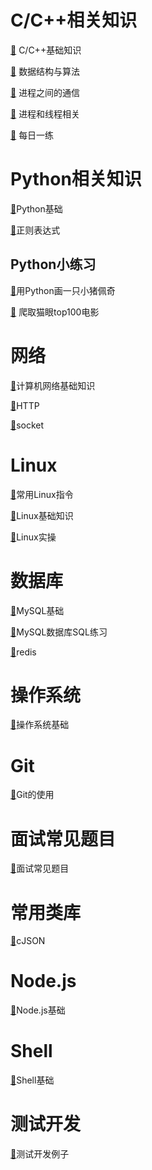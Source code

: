 # C/C++相关知识
[🔎](docs/C++/基础知识.md) C/C++基础知识

[🔎](docs/C++/数据结构与算法.md) 数据结构与算法

[🔎](docs/C++/进程之间的通信.md) 进程之间的通信

[🔎](docs/C++/进程和线程相关.md) 进程和线程相关

[🔎](docs/C++/每日一练.md) 每日一练


# Python相关知识
[🔎](docs/Python/Python基础.md)Python基础

[🔎](docs/Python/正则表达式.md)正则表达式

## Python小练习

[🔎](docs/Python/shehuiren.md)用Python画一只小猪佩奇

[🔎](docs/Python/爬取猫眼top100电影.md) 爬取猫眼top100电影



# 网络

[🔎](docs/计算机网络/计算机网络基础知识.md)计算机网络基础知识

[🔎](docs/计算机网络/HTTP.md)HTTP

[🔎](docs/计算机网络/socket.md)socket



# Linux

[🔎](docs/Linux/常用Linux指令.md)常用Linux指令

[🔎](docs/Linux/Linux基础知识.md)Linux基础知识

[🔎](docs/Linux/Linux实操.md)Linux实操

# 数据库
[🔎](docs/数据库/MySQL数据库基础知识.md)MySQL基础

[🔎](docs/数据库/MySQL数据库SQL练习.md)MySQL数据库SQL练习

[🔎](docs/数据库/redis.md)redis

# 操作系统
[🔎](docs/操作系统/操作系统基础知识.md)操作系统基础

# Git
[🔎](docs/Git和SVN/Git的使用.md)Git的使用

# 面试常见题目
[🔎](docs/面试题目/面试题目.md)面试常见题目

# 常用类库
[🔎](docs/常用类库/cJSON.md)cJSON

# Node.js
[🔎](docs/Node.js/Nodejs基础.md)Node.js基础

# Shell
[🔎](docs/Shell/Shell基础.md)Shell基础

# 测试开发
[🔎](docs/测试开发/测试开发例子.md)测试开发例子
